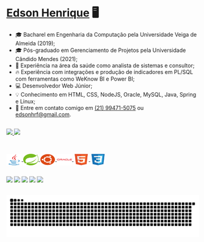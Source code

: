 # [Edson Henrique](https://github.com/edsonhrf) 🖥️


- 🎓 Bacharel em Engenharia da Computação pela Universidade Veiga de Almeida (2019);
- 🎓 Pós-graduado em Gerenciamento de Projetos pela Universidade Cândido Mendes (2021);
- 🏥 Experiência na área da saúde como analista de sistemas e consultor;
- 🔥 Experiência com integrações e produção de indicadores em PL/SQL com ferramentas como WeKnow BI e Power BI;
- 💻 Desenvolvedor Web Júnior;
- 💡 Conhecimento em HTML, CSS, NodeJS, Oracle, MySQL, Java, Spring e Linux;
- 📱 Entre em contato comigo em [(21) 99471-5075](https://api.whatsapp.com/send?phone=5521994715075&text=Ol%C3%A1) ou edsonhrf@gmail.com.

##

<div>
  <a href="https://github.com/edsonhrf">
  <img height="180em" src="https://github-readme-stats.vercel.app/api?username=edsonhrf&show_icons=true&theme=tokyonight&include_all_commits=true&count_private=true"/>
  <img height="180em" src="https://github-readme-stats.vercel.app/api/top-langs/?username=edsonhrf&layout=compact&langs_count=7&theme=tokyonight"/>
</div>
  
##
  
<div style="display: inline_block"><br>
  <img align="center" alt="Edson-Java" height="30" width="40" src='https://raw.githubusercontent.com/devicons/devicon/master/icons/java/java-original.svg'>
  <img align="center" alt="Edson-Spring" height="30" width="40" src='https://raw.githubusercontent.com/devicons/devicon/master/icons/spring/spring-original.svg'>
  <img align="center" alt="Edson-Ubuntu" height="30" width="40" src='https://raw.githubusercontent.com/devicons/devicon/master/icons/ubuntu/ubuntu-plain.svg'>
  <img align="center" alt="Edson-Oracle" height="30" width="40" src='https://raw.githubusercontent.com/devicons/devicon/master/icons/oracle/oracle-original.svg'>
  <img align="center" alt="Edson-HTML" height="30" width="40" src="https://raw.githubusercontent.com/devicons/devicon/master/icons/html5/html5-original.svg">
  <img align="center" alt="Edson-CSS" height="30" width="40" src="https://raw.githubusercontent.com/devicons/devicon/master/icons/css3/css3-original.svg">
</div>
 
##
  
<div> 
  <a href="https://www.youtube.com/channel/UC7VwNoP3zmG0hzLhwTneT1w" target="_blank"><img src="https://img.shields.io/badge/YouTube-FF0000?style=for-the-badge&logo=youtube&logoColor=white" target="_blank"></a>
  <a href="https://www.instagram.com/edsonhrf/" target="_blank"><img src="https://img.shields.io/badge/-Instagram-%23E4405F?style=for-the-badge&logo=instagram&logoColor=white" target="_blank"></a>
 <a href="Edson#8020" target="_blank"><img src="https://img.shields.io/badge/Discord-7289DA?style=for-the-badge&logo=discord&logoColor=white" target="_blank"></a> 
  <a href = "mailto:edsonhrf@gmail.com"><img src="https://img.shields.io/badge/-Gmail-%23333?style=for-the-badge&logo=gmail&logoColor=white" target="_blank"></a>
  <a href="https://www.linkedin.com/in/edson-henrique-052b60140/" target="_blank"><img src="https://img.shields.io/badge/-LinkedIn-%230077B5?style=for-the-badge&logo=linkedin&logoColor=white" target="_blank"></a> 

##  
  
  ![Snake animation](https://github.com/edsonhrf/edsonhrf/blob/output/github-contribution-grid-snake.svg)  
</div>
  
##
